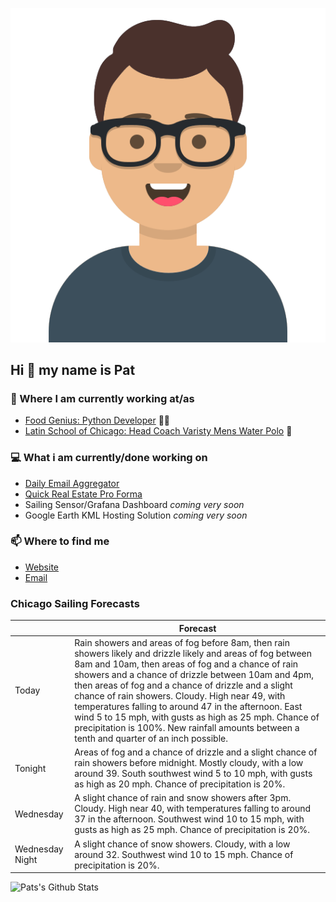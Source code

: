 [![Social banner for p-j-falconer](https://raw.githubusercontent.com/P-J-FALCONER/P-J-FALCONER/master/assets/avataaars.svg)](https://patfalconer.com/)
## Hi :wave: my name is Pat

### 💼 Where I am currently working at/as
- [Food Genius: Python Developer](https://getfoodgenius.com/) 🍔🐍
- [Latin School of Chicago: Head Coach Varisty Mens Water Polo](https://www.latinschool.org/) 🤽


### 💻 What i am currently/done working on
 - [Daily Email Aggregator](https://github.com/P-J-FALCONER/dott_daily_mail)
 - [Quick Real Estate Pro Forma](https://github.com/P-J-FALCONER/henry)
 - Sailing Sensor/Grafana Dashboard *coming very soon*
 - Google Earth KML Hosting Solution *coming very soon*

### 📫 Where to find me
 - [Website](https://patfalconer.com/)
 - [Email](mailto:patrick.j.falconer@gmail.com)


### Chicago Sailing Forecasts
|   | Forecast  |
|---|---|
| Today | Rain showers and areas of fog before 8am, then rain showers likely and drizzle likely and areas of fog between 8am and 10am, then areas of fog and a chance of rain showers and a chance of drizzle between 10am and 4pm, then areas of fog and a chance of drizzle and a slight chance of rain showers. Cloudy. High near 49, with temperatures falling to around 47 in the afternoon. East wind 5 to 15 mph, with gusts as high as 25 mph. Chance of precipitation is 100%. New rainfall amounts between a tenth and quarter of an inch possible. |
| Tonight | Areas of fog and a chance of drizzle and a slight chance of rain showers before midnight. Mostly cloudy, with a low around 39. South southwest wind 5 to 10 mph, with gusts as high as 20 mph. Chance of precipitation is 20%. |
| Wednesday | A slight chance of rain and snow showers after 3pm. Cloudy. High near 40, with temperatures falling to around 37 in the afternoon. Southwest wind 10 to 15 mph, with gusts as high as 25 mph. Chance of precipitation is 20%. |
| Wednesday Night | A slight chance of snow showers. Cloudy, with a low around 32. Southwest wind 10 to 15 mph. Chance of precipitation is 20%. |

![Pats's Github Stats](https://github-readme-stats.vercel.app/api?username=p-j-falconer&show_icons=true&theme=radical)
